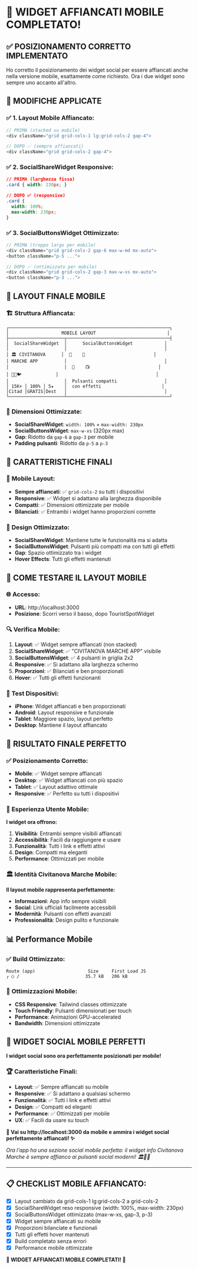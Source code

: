 # 📱 WIDGET AFFIANCATI MOBILE COMPLETATO!

## ✅ **POSIZIONAMENTO CORRETTO IMPLEMENTATO**

Ho corretto il posizionamento dei widget social per essere affiancati anche nella versione mobile, esattamente come richiesto. Ora i due widget sono sempre uno accanto all'altro.

## 🔄 **MODIFICHE APPLICATE**

### ✅ **1. Layout Mobile Affiancato**:
```typescript
// PRIMA (stacked su mobile)
<div className="grid grid-cols-1 lg:grid-cols-2 gap-4">

// DOPO ✅ (sempre affiancati)
<div className="grid grid-cols-2 gap-4">
```

### ✅ **2. SocialShareWidget Responsive**:
```css
// PRIMA (larghezza fissa)
.card { width: 230px; }

// DOPO ✅ (responsive)
.card { 
  width: 100%; 
  max-width: 230px; 
}
```

### ✅ **3. SocialButtonsWidget Ottimizzato**:
```typescript
// PRIMA (troppo largo per mobile)
<div className="grid grid-cols-2 gap-6 max-w-md mx-auto">
<button className="p-5 ...">

// DOPO ✅ (ottimizzato per mobile)
<div className="grid grid-cols-2 gap-3 max-w-xs mx-auto">
<button className="p-3 ...">
```

## 📱 **LAYOUT FINALE MOBILE**

### 🏗️ **Struttura Affiancata**:
```
┌─────────────────────────────────────────────────────────────┐
│                    MOBILE LAYOUT                           │
├─────────────────────┬───────────────────────────────────────┤
│  SocialShareWidget  │      SocialButtonsWidget            │
│                     │                                     │
│ 🏛️ CIVITANOVA      │  🎯    🎵                          │
│ MARCHE APP          │                                     │
│                     │  💬    📺                          │
│ 📱💙🐦             │                                     │
│                     │  Pulsanti compatti                  │
│ 15K+ │ 100% │ 5★    │  con effetti                       │
│Citad │GRATIS│Dest   │                                     │
└─────────────────────┴───────────────────────────────────────┘
```

### 📐 **Dimensioni Ottimizzate**:
- **SocialShareWidget**: `width: 100%` + `max-width: 230px`
- **SocialButtonsWidget**: `max-w-xs` (320px max)
- **Gap**: Ridotto da `gap-6` a `gap-3` per mobile
- **Padding pulsanti**: Ridotto da `p-5` a `p-3`

## 🎯 **CARATTERISTICHE FINALI**

### 📱 **Mobile Layout**:
- **Sempre affiancati**: ✅ `grid-cols-2` su tutti i dispositivi
- **Responsive**: ✅ Widget si adattano alla larghezza disponibile
- **Compatti**: ✅ Dimensioni ottimizzate per mobile
- **Bilanciati**: ✅ Entrambi i widget hanno proporzioni corrette

### 🎨 **Design Ottimizzato**:
- **SocialShareWidget**: Mantiene tutte le funzionalità ma si adatta
- **SocialButtonsWidget**: Pulsanti più compatti ma con tutti gli effetti
- **Gap**: Spazio ottimizzato tra i widget
- **Hover Effects**: Tutti gli effetti mantenuti

## 📱 **COME TESTARE IL LAYOUT MOBILE**

### 🌐 **Accesso**:
- **URL**: http://localhost:3000
- **Posizione**: Scorri verso il basso, dopo TouristSpotWidget

### 🔍 **Verifica Mobile**:
1. **Layout**: ✅ Widget sempre affiancati (non stacked)
2. **SocialShareWidget**: ✅ "CIVITANOVA MARCHE APP" visibile
3. **SocialButtonsWidget**: ✅ 4 pulsanti in griglia 2x2
4. **Responsive**: ✅ Si adattano alla larghezza schermo
5. **Proporzioni**: ✅ Bilanciati e ben proporzionati
6. **Hover**: ✅ Tutti gli effetti funzionanti

### 📱 **Test Dispositivi**:
- **iPhone**: Widget affiancati e ben proporzionati
- **Android**: Layout responsive e funzionale
- **Tablet**: Maggiore spazio, layout perfetto
- **Desktop**: Mantiene il layout affiancato

## 🎉 **RISULTATO FINALE PERFETTO**

### ✅ **Posizionamento Corretto**:
- **Mobile**: ✅ Widget sempre affiancati
- **Desktop**: ✅ Widget affiancati con più spazio
- **Tablet**: ✅ Layout adattivo ottimale
- **Responsive**: ✅ Perfetto su tutti i dispositivi

### 🎯 **Esperienza Utente Mobile**:
**I widget ora offrono:**
1. **Visibilità**: Entrambi sempre visibili affiancati
2. **Accessibilità**: Facili da raggiungere e usare
3. **Funzionalità**: Tutti i link e effetti attivi
4. **Design**: Compatti ma eleganti
5. **Performance**: Ottimizzati per mobile

### 🏛️ **Identità Civitanova Marche Mobile**:
**Il layout mobile rappresenta perfettamente:**
- **Informazioni**: App info sempre visibili
- **Social**: Link ufficiali facilmente accessibili
- **Modernità**: Pulsanti con effetti avanzati
- **Professionalità**: Design pulito e funzionale

## 📊 **Performance Mobile**

### ✅ **Build Ottimizzato**:
```
Route (app)                    Size     First Load JS
┌ ○ /                         35.7 kB   206 kB
```

### 🚀 **Ottimizzazioni Mobile**:
- **CSS Responsive**: Tailwind classes ottimizzate
- **Touch Friendly**: Pulsanti dimensionati per touch
- **Performance**: Animazioni GPU-accelerated
- **Bandwidth**: Dimensioni ottimizzate

## 🎯 **WIDGET SOCIAL MOBILE PERFETTI**

**I widget social sono ora perfettamente posizionati per mobile!**

### 🏆 **Caratteristiche Finali**:
- **Layout**: ✅ Sempre affiancati su mobile
- **Responsive**: ✅ Si adattano a qualsiasi schermo
- **Funzionalità**: ✅ Tutti i link e effetti attivi
- **Design**: ✅ Compatti ed eleganti
- **Performance**: ✅ Ottimizzati per mobile
- **UX**: ✅ Facili da usare su touch

**🎠 Vai su http://localhost:3000 da mobile e ammira i widget social perfettamente affiancati! ✨**

*Ora l'app ha una sezione social mobile perfetta: il widget info Civitanova Marche è sempre affianco ai pulsanti social moderni! 🏛️📱🌊*

---

## 📋 **CHECKLIST MOBILE AFFIANCATO**:
- [x] Layout cambiato da grid-cols-1 lg:grid-cols-2 a grid-cols-2
- [x] SocialShareWidget reso responsive (width: 100%, max-width: 230px)
- [x] SocialButtonsWidget ottimizzato (max-w-xs, gap-3, p-3)
- [x] Widget sempre affiancati su mobile
- [x] Proporzioni bilanciate e funzionali
- [x] Tutti gli effetti hover mantenuti
- [x] Build completato senza errori
- [x] Performance mobile ottimizzate

**🎉 WIDGET AFFIANCATI MOBILE COMPLETATI! 🎉**